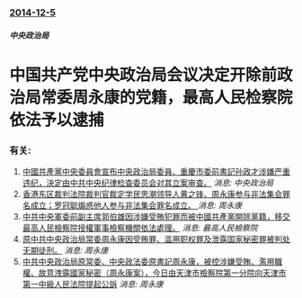### [2014-12-5](/news/2014/12/5/index.md)

##### 中央政治局
# 中国共产党中央政治局会议决定开除前政治局常委周永康的党籍，最高人民检察院依法予以逮捕




### 有关:

1. [中國共產黨中央委員會宣布中央政治局委員、重慶市委前書記孙政才涉嫌严重违纪，決定由中共中央纪律检查委员会对其立案审查。](/zh/news/2017/07/24/中國共產黨中央委員會宣布中央政治局委員-重慶市委前書記孙政才涉嫌严重违纪-決定由中共中央纪律检查委员会对其立案审查.md) _消息: 中央政治局_
2. [香港东区裁判法院裁判官裁定学民思潮领导人黄之锋、周永康参与非法集会罪名成立；罗冠聪煽惑他人参与非法集会罪名成立。 ](/zh/news/2016/07/21/香港东区裁判法院裁判官裁定学民思潮领导人黄之锋-周永康参与非法集会罪名成立-罗冠聪煽惑他人参与非法集会罪名成立.md) _消息: 周永康_
3. [中共中央軍委前副主席郭伯雄因涉嫌受賄犯罪而被中國共產黨開除黨籍，移交最高人民檢察院授權軍事檢察機關依法處理。](/zh/news/2015/07/30/中共中央軍委前副主席郭伯雄因涉嫌受賄犯罪而被中國共產黨開除黨籍-移交最高人民檢察院授權軍事檢察機關依法處理.md) _消息: 最高人民檢察院_
4. [原中共中央政治局常委周永康因受贿罪、滥用职权罪及泄露国家秘密罪被判处无期徒刑。](/zh/news/2015/06/11/原中共中央政治局常委周永康因受贿罪-滥用职权罪及泄露国家秘密罪被判处无期徒刑.md) _消息: 周永康_
5. [中共中央政治局原常委、中央政法委原書記周永康，被控涉嫌受賄、濫用職權、故意洩露國家秘密（周永康案），今日由天津市檢察院第一分院向天津市第一中級人民法院提起公訴](/zh/news/2015/04/3/中共中央政治局原常委-中央政法委原書記周永康-被控涉嫌受賄-濫用職權-故意洩露國家秘密-周永康案-今日由天津市檢察院第.md) _消息: 周永康_
